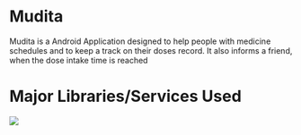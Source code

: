 # Mudita 
Mudita is a Android Application designed to help people with medicine schedules and to keep a track on their doses record. It also informs a friend, when the dose intake time is   reached
# Major Libraries/Services Used
<img src="https://user-images.githubusercontent.com/62389305/112288011-f062b480-8cb2-11eb-8f84-9c7504ff08f3.jpg">




